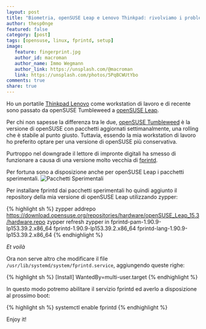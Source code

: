 ```yaml
---
layout: post
title: "Biometria, openSUSE Leap e Lenovo Thinkpad: rivolviamo i problemi"
author: thesp0nge
featured: false
category: [post]
tags: [opensuse, linux, fprintd, setup]
image:
   feature: fingerprint.jpg
   author_id: macroman
   author_name: Immo Wegmann
   author_link: https://unsplash.com/@macroman
   link: https://unsplash.com/photos/5PqBCWUtYbo
comments: true
share: true
---
```


Ho un portatile [Thinkpad
Lenovo](https://www.lenovo.com/it/it/laptops/thinkpad/p-series/ThinkPad-P15-Mobile-Workstation/p/22WSP15P5N1)
come workstation di lavoro e di recente sono passato da openSUSE Tumbleweed a [openSUSE
Leap](https://get.opensuse.org/leap/).

Per chi non sapesse la differenza tra le due,
[openSUSE Tumbleweed](https://get.opensuse.org/tumbleweed/) è la versione di openSUSE
con pacchetti aggiornati settimanalmente, una rolling che è stabile al punto
giusto. Tuttavia, essendo la mia workstation di lavoro ho preferito optare per
una versione di openSUSE più conservativa.

Purtroppo nel downgrade il lettore di impronte digitali ha smesso di funzionare
a causa di una versione molto vecchia di
[fprintd](https://software.opensuse.org/package/fprintd).

Per fortuna sono a disposizione anche per openSUSE Leap i pacchetti
sperimentali. ![Pacchetti
Sperimentali]({{site_url}}/assets/images/pacchetto_sperimentale.png)

Per installare fprintd dai pacchetti sperimentali ho quindi aggiunto il
repository della mia versione di openSUSE Leap utilizzando zypper:

{% highlight sh %}
zypper addrepo https://download.opensuse.org/repositories/hardware/openSUSE_Leap_15.3/hardware.repo
zypper refresh
zypper in fprintd-pam-1.90.9-lp153.39.2.x86_64 fprintd-1.90.9-lp153.39.2.x86_64 fprintd-lang-1.90.9-lp153.39.2.x86_64
{% endhighlight %}

_Et voilà_

Ora non serve altro che modificare il file ```/usr/lib/systemd/system/fprintd.service```, aggiungendo queste righe:

{% highlight sh %}
[Install]
WantedBy=multi-user.target
{% endhighlight %}

In questo modo potremo abilitare il servizio fprintd ed averlo a disposizione al prossimo boot:

{% highlight sh %}
systemctl enable fprintd
{% endhighlight %}

Enjoy it!
